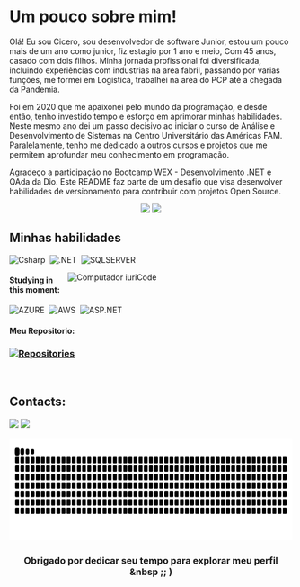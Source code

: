 # Um pouco sobre mim!

Olá! Eu sou Cicero, sou desenvolvedor de software Junior, estou um pouco mais de um ano como junior, fiz estagio por 1 ano e meio, Com 45 anos, casado com dois filhos. Minha jornada profissional foi diversificada, incluindo experiências com industrias na area fabril, passando por varias funções, me formei em Logistica, trabalhei na area do PCP até a chegada da Pandemia.


Foi em 2020 que me apaixonei pelo mundo da programação, e desde então, tenho investido tempo e esforço em aprimorar minhas habilidades. Neste mesmo ano dei um passo decisivo ao iniciar o curso de Análise e Desenvolvimento de Sistemas na Centro Universitário das Américas FAM. Paralelamente, tenho me dedicado a outros cursos e projetos que me permitem aprofundar meu conhecimento em programação.

Agradeço a participação no Bootcamp WEX - Desenvolvimento .NET e QAda da Dio. Este README faz parte de um desafio que visa desenvolver habilidades de versionamento para contribuir com projetos Open Source.


<p align="center">
    <img height="180em" src="https://github-readme-stats.vercel.app/api/top-langs/?username=cicerofer&layout=compact&langs_count=7&theme=transparent&bg_color=000&border_color=30A3DC&show_icons=true&icon_color=30A3DC&title_color=E94D5F&text_color=FFF"/>
    <img height="180em" src="https://github-readme-stats.vercel.app/api?username=cicerofer&theme=transparent&bg_color=000&border_color=30A3DC&show_icons=true&icon_color=30A3DC&title_color=E94D5F&text_color=FFF&rank_icon=github"/>
</p>



## Minhas habilidades

![Csharp](https://img.shields.io/badge/C%23-239120?style=for-the-badge&logo=c-sharp&logoColor=white)&nbsp;
![.NET](https://img.shields.io/badge/.NET-2C2D72?style=for-the-badge&logo=.net&logoColor=white)&nbsp;
![SQLSERVER](https://img.shields.io/badge/SQL_Server-CC2927?style=for-the-badge&logo=microsoftsqlserver&logoColor=white)&nbsp;

<img src="https://raw.githubusercontent.com/MicaelliMedeiros/micaellimedeiros/master/image/computer-illustration.png" min-width="400px" max-width="400px" width="400px" align="right" alt="Computador iuriCode">


#### Studying in this moment:

![AZURE](https://img.shields.io/badge/Azure-%230078D4.svg?style=for-the-badge&logo=microsoftazure&logoColor=white)&nbsp;
![AWS](https://img.shields.io/badge/AWS-e6e6c4?style=for-the-badge&logo=amazon)&nbsp;
![ASP.NET](https://img.shields.io/badge/ASP.NET-2C2D72?style=for-the-badge&logo=asp.net&logoColor=white)&nbsp;&nbsp;

#### Meu Repositorio:
<div alig="right">
   <h3 align="left"><a href="https://github.com/Cicerofer?tab=repositories"><img alt="Repositories" title="All Repositories" src="https://custom-icon-badges.herokuapp.com/badge/-%20Repositories-2962FF?style=for-the-badge&logoColor=white&logo=repo"/></a></h3>
</div>&nbsp;

## Contacts:
<div> 
<a href = "mailto:contato.ciceroferreira2010@hotmail.com"> <img src="https://img.shields.io/badge/-Hotmail-%23333?style=for-the-badge&logo=hotmail&logoColor=white" target="_blank"></a>
<a href="https://www.linkedin.com/in/cicero-ti/" target="_blank"><img src="https://img.shields.io/badge/-LinkedIn-%230077B5?style=for-the-badge&logo=linkedin&logoColor=white"  target="_blank"></a> 

</div>&nbsp;&nbsp;
 

  
  <div align="center"> 
   <img height="180em" src='https://github.com/GilmarMMJr/GilmarMMJr/blob/output/github-contribution-grid-snake.svg'
</div>   




### Obrigado por dedicar seu tempo para explorar meu perfil &nbsp ;; ) 
